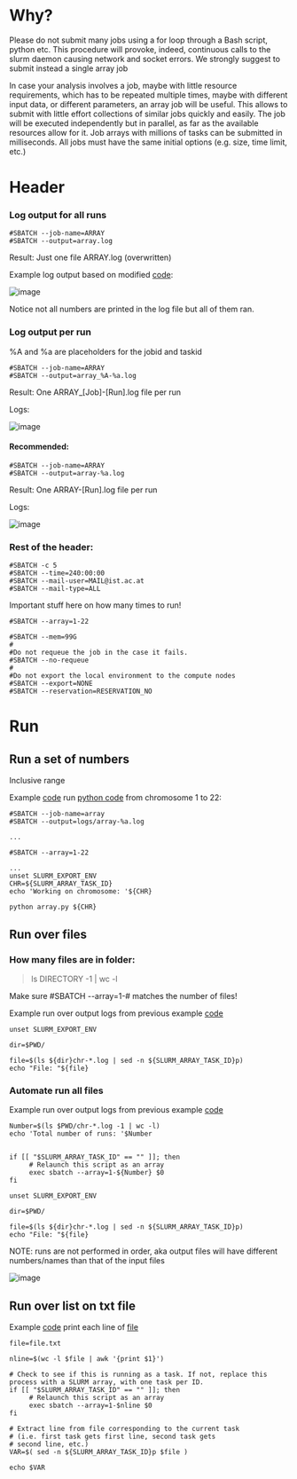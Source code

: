 # Why?

Please do not submit many jobs using a for loop through a Bash script, python etc. This procedure will provoke, indeed, continuous calls to the slurm daemon causing network and socket errors. We strongly suggest to submit instead a single array job



In case your analysis involves a job, maybe with little resource requirements, which has to be repeated multiple times, maybe with different input data, or different parameters, an array job will be useful. This allows to submit with little effort collections of similar jobs quickly and easily. The job will be executed independently but in parallel, as far as the available resources allow for it. Job arrays with millions of tasks can be submitted in milliseconds. All jobs must have the same initial options (e.g. size, time limit, etc.)


# Header

### Log output for all runs
```
#SBATCH --job-name=ARRAY
#SBATCH --output=array.log
```
Result: Just one file ARRAY.log (overwritten)

Example log output based on modified [code](codes/arrayJob.sh):

![image](https://github.com/user-attachments/assets/991a51b6-062e-4dc7-a72e-dbd1c2104917)

Notice not all numbers are printed in the log file but all of them ran.

### Log output per run
%A and %a are placeholders for the jobid and taskid
```
#SBATCH --job-name=ARRAY
#SBATCH --output=array_%A-%a.log
```
Result: One ARRAY_[Job]-[Run].log file per run

Logs:

![image](https://github.com/user-attachments/assets/2342903c-e3b2-48a5-8537-39b0d1e83868)

#### Recommended:
```
#SBATCH --job-name=ARRAY
#SBATCH --output=array-%a.log
```
Result: One ARRAY-[Run].log file per run

Logs:

![image](https://github.com/user-attachments/assets/21e8d789-d4ed-489f-9ffd-ef71c460432c)

### Rest of the header:
```
#SBATCH -c 5
#SBATCH --time=240:00:00
#SBATCH --mail-user=MAIL@ist.ac.at
#SBATCH --mail-type=ALL
```
Important stuff here on how many times to run!
```
#SBATCH --array=1-22
```
```
#SBATCH --mem=99G
#
#Do not requeue the job in the case it fails.
#SBATCH --no-requeue
#
#Do not export the local environment to the compute nodes
#SBATCH --export=NONE
#SBATCH --reservation=RESERVATION_NO
```
# Run

## Run a set of numbers

Inclusive range

Example [code](codes/runPythonArray.sh) run [python code](codes/array.py) from chromosome 1 to 22:

```
#SBATCH --job-name=array
#SBATCH --output=logs/array-%a.log

...

#SBATCH --array=1-22

...
unset SLURM_EXPORT_ENV
CHR=${SLURM_ARRAY_TASK_ID}
echo 'Working on chromosome: '${CHR}

python array.py ${CHR}
```

## Run over files

### How many files are in folder:

> ls DIRECTORY -1 | wc -l

Make sure #SBATCH --array=1-# matches the number of files!

Example run over output logs from previous example [code](codes/arrayFiles.sh)

```
unset SLURM_EXPORT_ENV

dir=$PWD/

file=$(ls ${dir}chr-*.log | sed -n ${SLURM_ARRAY_TASK_ID}p)
echo "File: "${file}
```

### Automate run all files

Example run over output logs from previous example [code](codes/arrayFilesAutomate.sh)

```
Number=$(ls $PWD/chr-*.log -1 | wc -l)
echo 'Total number of runs: '$Number


if [[ "$SLURM_ARRAY_TASK_ID" == "" ]]; then
     # Relaunch this script as an array
     exec sbatch --array=1-${Number} $0
fi

unset SLURM_EXPORT_ENV

dir=$PWD/

file=$(ls ${dir}chr-*.log | sed -n ${SLURM_ARRAY_TASK_ID}p)
echo "File: "${file}
```
NOTE: runs are not performed in order, aka output files will have different numbers/names than that of the input files

![image](https://github.com/user-attachments/assets/35f7fcfa-82cb-4b77-8904-daf83735563d)


## Run over list on txt file

Example [code](codes/arrayFromFile.sh) print each line of [file](codes/file.txt)
```
file=file.txt

nline=$(wc -l $file | awk '{print $1}')

# Check to see if this is running as a task. If not, replace this process with a SLURM array, with one task per ID.
if [[ "$SLURM_ARRAY_TASK_ID" == "" ]]; then
     # Relaunch this script as an array
     exec sbatch --array=1-$nline $0
fi

# Extract line from file corresponding to the current task
# (i.e. first task gets first line, second task gets 
# second line, etc.)
VAR=$( sed -n ${SLURM_ARRAY_TASK_ID}p $file )

echo $VAR
```
